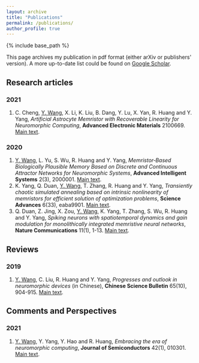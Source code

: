 ```yaml
---
layout: archive
title: "Publications"
permalink: /publications/
author_profile: true
---
```


<!-- {% if author.googlescholar %}
  You can also find my articles on <u><a href="{{author.googlescholar}}">my Google Scholar profile</a>.</u>
{% endif %} -->

{% include base_path %}

<!-- {% for post in site.publications reversed %}
  {% include archive-single.html %}
{% endfor %} -->

This page archives my publication in pdf format (either arXiv or publishers' version). 
A more up-to-date list could be found on [Google Scholar](https://scholar.google.com/citations?user=36kINxIAAAAJ&hl=zh-CN).

## Research articles

### 2021 
1. C. Cheng, <u>Y. Wang</u>, X. Li, K. Liu, B. Dang, Y. Lu, X. Yan, R. Huang and Y. Yang, *Artificial Astrocyte Memristor with Recoverable Linearity for Neuromorphic Computing*, **Advanced Electronic Materials** 2100669. [Main text](https://3yanghaow.github.io/files/aelm.202100669.pdf).

### 2020
1. <u>Y. Wang</u>, L. Yu, S. Wu, R. Huang and Y. Yang, *Memristor‐Based Biologically Plausible Memory Based on Discrete and Continuous Attractor Networks for Neuromorphic Systems*, **Advanced Intelligent Systems** 2(3), 2000001. [Main text](https://3yanghaow.github.io/files/aisy.202000001.pdf).
2. K. Yang, Q. Duan, <u>Y. Wang</u>, T. Zhang, R. Huang and Y. Yang, *Transiently chaotic simulated annealing based on intrinsic nonlinearity of memristors for efficient solution of optimization problems*, **Science Advances** 6(33), eaba9901. [Main text](https://3yanghaow.github.io/files/sciadv.aba9901.pdf).
3. Q. Duan, Z. Jing, X. Zou,  <u>Y. Wang</u>, K. Yang, T. Zhang, S. Wu, R. Huang and Y. Yang, *Spiking neurons with spatiotemporal dynamics and gain modulation for monolithically integrated memristive neural networks*, **Nature Communications** 11(1), 1-13. [Main text](https://3yanghaow.github.io/files/s41467-020-17215-3.pdf).

## Reviews

### 2019
1. <u>Y. Wang</u>, C. Liu, R. Huang and Y. Yang, *Progresses and outlook in neuromorphic devices* (in Chinese), **Chinese Science Bulletin** 65(10), 904-915. [Main text](https://3yanghaow.github.io/files/TB-2019-0739.pdf).

## Comments and Perspectives

### 2021
1. <u>Y. Wang</u>, Y. Yang, Y. Hao and R. Huang, *Embracing the era of neuromorphic computing*, **Journal of Semiconductors** 42(1), 010301. [Main text](https://3yanghaow.github.io/files/Comments-202101.pdf).
